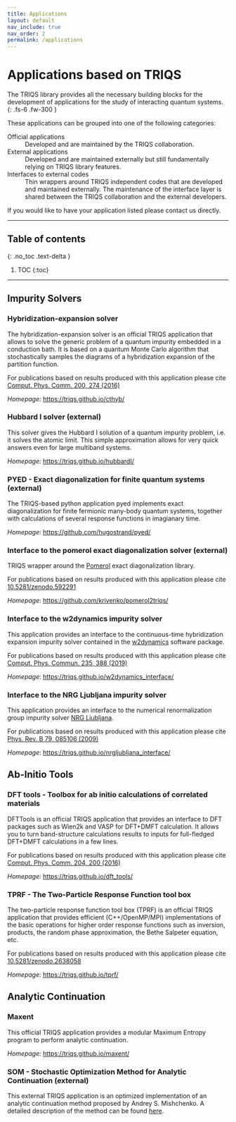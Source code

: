 ```yaml
---
title: Applications
layout: default
nav_include: true
nav_order: 2
permalink: /applications
---
```


# Applications based on TRIQS

The TRIQS library provides all the necessary building blocks for the
development of applications for the study of interacting quantum
systems.
{: .fs-6 .fw-300 }

These applications can be grouped into one of the following
categories:

<dl>
  <dt>Official applications</dt>
  <dd>Developed and are maintained by the TRIQS collaboration.</dd>
  <dt>External applications</dt>
  <dd>Developed and are maintained externally but still fundamentally relying on TRIQS library features.</dd>
  <dt>Interfaces to external codes</dt>
  <dd>Thin wrappers around TRIQS independent codes that are developed and maintained externally. The maintenance of the interface layer is shared between the TRIQS collaboration and the external developers.</dd>
</dl>

If you would like to have your application listed please contact us
directly.

---

## Table of contents
{: .no_toc .text-delta }

1. TOC
{:toc}

---

## Impurity Solvers

### Hybridization-expansion solver

The hybridization-expansion solver is an official TRIQS application that
allows to solve the generic problem of a quantum impurity embedded in a
conduction bath. It is based on a quantum Monte Carlo algorithm that
stochastically samples the diagrams of a hybridization expansion of the
partition function.

For publications based on results produced with this application please
cite [Comput. Phys. Comm. 200, 274
(2016)](https://www.sciencedirect.com/science/article/pii/S001046551500404X)

*Homepage:* <https://triqs.github.io/cthyb/>

### Hubbard I solver (external)

This solver gives the Hubbard I solution of a quantum impurity problem,
i.e. it solves the atomic limit. This simple approximation allows for
very quick answers even for large multiband systems.

*Homepage:* <https://triqs.github.io/hubbardI/>

### PYED - Exact diagonalization for finite quantum systems (external)

The TRIQS-based python application pyed implements exact diagonalization
for finite fermionic many-body quantum systems, together with
calculations of several response functions in imagianary time.

*Homepage*: <https://github.com/hugostrand/pyed/>

### Interface to the pomerol exact diagonalization solver (external)

TRIQS wrapper around the [Pomerol](http://aeantipov.github.io/pomerol)
exact diagonalization library.

For publications based on results produced with this application please
cite [10.5281/zenodo.592291](https://doi.org/10.5281/zenodo.592291)

*Homepage*: <https://github.com/krivenko/pomerol2triqs/>

### Interface to the w2dynamics impurity solver

This application provides an interface to the continuous-time
hybridization expansion impurity solver contained in the
[w2dynamics](https://github.com/w2dynamics/w2dynamics) software package.

For publications based on results produced with this application please
cite [Comput. Phys. Commun. 235, 388
(2019)](https://www.sciencedirect.com/science/article/pii/S0010465518303217)

*Homepage*: <https://triqs.github.io/w2dynamics_interface/>

### Interface to the NRG Ljubljana impurity solver

This application provides an interface to the numerical renormalization
group impurity solver [NRG Ljubljana](http://nrgljubljana.ijs.si).

For publications based on results produced with this application please
cite [Phys. Rev. B 79, 085106
(2009)](https://doi.org/10.1103/PhysRevB.79.085106)

*Homepage*: <https://triqs.github.io/nrgljubljana_interface/>

## Ab-Initio Tools

### DFT tools - Toolbox for ab initio calculations of correlated materials

DFTTools is an official TRIQS application that provides an interface to
DFT packages such as Wien2k and VASP for DFT+DMFT calculation. It allows
you to turn band-structure calculations results to inputs for
full-fledged DFT+DMFT calculations in a few lines.

For publications based on results produced with this application please
cite [Comput. Phys. Comm. 204, 200
(2016)](https://www.sciencedirect.com/science/article/pii/S0010465516300728?via%3Dihub)

*Homepage:* <https://triqs.github.io/dft_tools/>

### TPRF - The Two-Particle Response Function tool box

The two-particle response function tool box (TPRF) is an official TRIQS
application that provides efficient (C++/OpenMP/MPI) implementations of
the basic operations for higher order response functions such as
inversion, products, the random phase approximation, the Bethe Salpeter
equation, etc.

For publications based on results produced with this application please
cite [10.5281/zenodo.2638058](https://doi.org/10.5281/zenodo.2638058)

*Homepage:* <https://triqs.github.io/tprf/>

## Analytic Continuation

### Maxent

This official TRIQS application provides a modular Maximum Entropy
program to perform analytic continuation.

*Homepage:* <https://triqs.github.io/maxent/>

### SOM - Stochastic Optimization Method for Analytic Continuation (external)

This external TRIQS application is an optimized implementation of an
analytic continuation method proposed by Andrey S. Mishchenko. A
detailed description of the method can be found [here](http://www.cond-mat.de/events/correl12/manuscripts/).